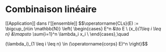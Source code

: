 # Combinaison linéaire
[[Application]] dans l'[[ensemble]] 
$$\operatorname{CLs}(E) := \bigcup_{n\in \mathbb{N}} \left\{ 
\begin{cases}
E^n &\to E \\
(x_i)_{1\leq i \leq n} &\mapsto \sum_{i=1}^n \lambda_i x_i \\
\end{cases},\quad

(\lambda_i)_{1 \leq i \leq n} \in (\operatorname{corps} E)^n
\right\}$$

